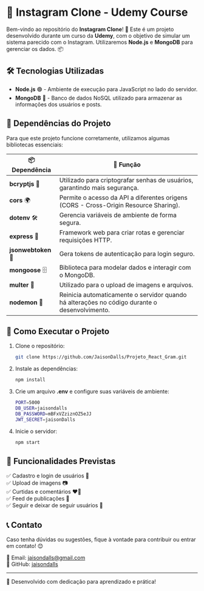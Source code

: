 # 📸 Instagram Clone - Udemy Course

Bem-vindo ao repositório do **Instagram Clone**! 🚀 Este é um projeto desenvolvido durante um curso da **Udemy**, com o objetivo de simular um sistema parecido com o Instagram. Utilizaremos **Node.js** e **MongoDB** para gerenciar os dados. 📦

## 🛠 Tecnologias Utilizadas

- **Node.js** 🟢 - Ambiente de execução para JavaScript no lado do servidor.
- **MongoDB** 🍃 - Banco de dados NoSQL utilizado para armazenar as informações dos usuários e posts.

## 📂 Dependências do Projeto

Para que este projeto funcione corretamente, utilizamos algumas bibliotecas essenciais:

| 📦 Dependência  | 📌 Função |
|---------------|----------|
| **bcryptjs** 🔐 | Utilizado para criptografar senhas de usuários, garantindo mais segurança. |
| **cors** 🌍 | Permite o acesso da API a diferentes origens (CORS - Cross-Origin Resource Sharing). |
| **dotenv** 🛠 | Gerencia variáveis de ambiente de forma segura. |
| **express** 🚀 | Framework web para criar rotas e gerenciar requisições HTTP. |
| **jsonwebtoken** 🔑 | Gera tokens de autenticação para login seguro. |
| **mongoose** 🗄 | Biblioteca para modelar dados e interagir com o MongoDB. |
| **multer** 📸 | Utilizado para o upload de imagens e arquivos. |
| **nodemon** 🔄 | Reinicia automaticamente o servidor quando há alterações no código durante o desenvolvimento. |

## 🚀 Como Executar o Projeto

1. Clone o repositório:
   ```sh
   git clone https://github.com/JaisonDalls/Projeto_React_Gram.git
   ```

2. Instale as dependências:
   ```sh
   npm install
   ```

3. Crie um arquivo **.env** e configure suas variáveis de ambiente:
   ```sh
   PORT=5000
   DB_USER=jaisondalls
   DB_PASSWORD=mBFxVZziznOZ5eJJ
   JWT_SECRET=jaisonDalls
   ```

4. Inicie o servidor:
   ```sh
   npm start
   ```

## 📌 Funcionalidades Previstas

✅ Cadastro e login de usuários 🔑  
✅ Upload de imagens 📷  
✅ Curtidas e comentários ❤️💬  
✅ Feed de publicações 📰  
✅ Seguir e deixar de seguir usuários 🔄  

## 📞 Contato
Caso tenha dúvidas ou sugestões, fique à vontade para contribuir ou entrar em contato! 😊

📧 Email: [jaisondalls@gmail.com](mailto:jasiondalls@email.com)  
🐙 GitHub: [jaisondalls](https://github.com/JaisonDalls)  

---
💙 Desenvolvido com dedicação para aprendizado e prática!


